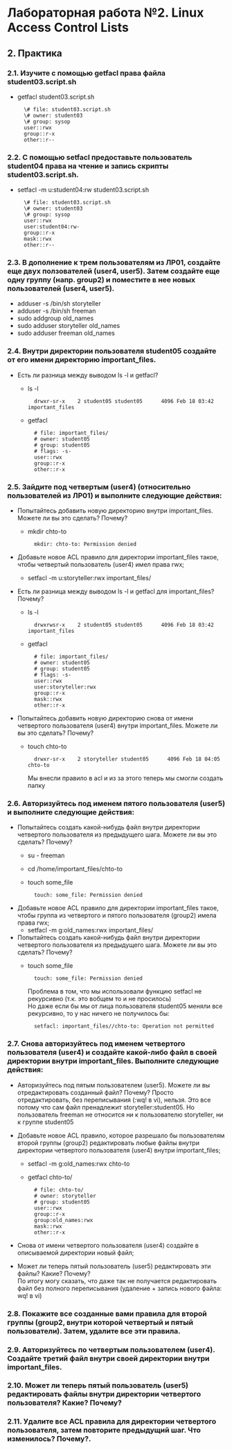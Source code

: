# Лабораторная работа №2. Linux Access Control Lists

## 2. Практика

### 2.1. Изучите с помощью getfacl права файла student03.script.sh
* getfacl student03.script.sh  

        \# file: student03.script.sh  
        \# owner: student03  
        \# group: sysop  
        user::rwx  
        group::r-x  
        other::r--  

### 2.2. С помощью setfacl предоставьте пользователь student04 права на чтение и запись скрипты student03.script.sh.
* setfacl -m u:student04:rw student03.script.sh  

        \# file: student03.script.sh  
        \# owner: student03  
        \# group: sysop  
        user::rwx  
        user:student04:rw-  
        group::r-x  
        mask::rwx  
        other::r--

### 2.3. В дополнение к трем пользователям из ЛР01, создайте еще двух ползователей (user4, user5). Затем создайте еще одну группу (напр. group2) и поместите в нее новых пользователей (user4, user5).
* adduser -s /bin/sh storyteller
* adduser -s /bin/sh freeman 
* sudo addgroup old_names 
* sudo adduser storyteller old_names
* sudo adduser freeman old_names

### 2.4. Внутри директории пользователя student05 создайте от его имени директорию important_files.
* Есть ли разница между выводом ls -l и getfacl?
    * ls -l

            drwxr-sr-x    2 student05 student05      4096 Feb 18 03:42 important_files

    * getfacl

            # file: important_files/
            # owner: student05
            # group: student05
            # flags: -s-
            user::rwx
            group::r-x
            other::r-x

### 2.5. Зайдите под четвертым (user4) (относительно пользователей из ЛР01) и выполните следующие действия:
* Попытайтесь добавить новую директорию внутри important_files. Можете ли вы это сделать? Почему?
    * mkdir chto-to

            mkdir: chto-to: Permission denied
* Добавьте новое ACL правило для директории important_files такое, чтобы четвертый пользователь (user4) имел права rwx;
    * setfacl -m u:storyteller:rwx important_files/

* Есть ли разница между выводом ls -l и getfacl для important_files? Почему?
    * ls -l

            drwxrwsr-x    2 student05 student05      4096 Feb 18 03:42 important_files
    * getfacl

            # file: important_files/
            # owner: student05
            # group: student05
            # flags: -s-
            user::rwx
            user:storyteller:rwx
            group::r-x
            mask::rwx
            other::r-x

* Попытайтесь добавить новую директорию снова от имени четвертого пользователя (user4) внутри important_files. Можете ли вы это сделать? Почему?
    * touch chto-to

            drwxr-sr-x    2 storyteller student05      4096 Feb 18 04:05 chto-to

        Мы внесли правило в acl и из за этого теперь мы смогли создать папку

### 2.6. Авторизуйтесь под именем пятого пользователя (user5) и выполните следующие действия:
* Попытайтесь создать какой-нибудь файл внутри директории четвертого пользователя из предыдущего шага. Можете ли вы это сделать? Почему?
    * su - freeman
    * cd /home/important_files/chto-to
    * touch some_file

            touch: some_file: Permission denied



* Добавьте новое ACL правило для директории important_files такое, чтобы группа из четвертого и пятого пользователя (group2) имела права rwx;
    * setfacl -m g:old_names:rwx important_files/ 
* Попытайтесь создать какой-нибудь файл внутри директории четвертого пользователя из предыдущего шага. Можете ли вы это сделать? Почему?
    * touch some_file
    
            touch: some_file: Permission denied
        Проблема в том, что мы использовали функцию setfacl не рекурсивно (т.к. это вобщем то и не просилось)  
        Но даже если бы мы от лица пользователя student05 меняли все рекурсивно, то у нас ничего не получилось бы:

            setfacl: important_files//chto-to: Operation not permitted

### 2.7. Снова авторизуйтесь под именем четвертого пользователя (user4) и создайте какой-либо файл в своей директории внутри important_files. Выполните следующие действия:
* Авторизуйтесь под пятым пользователем (user5). Можете ли вы отредактировать созданный файл? Почему?
    Просто отредактировать, без переписывания (:wq! в vi), нельзя. Это все потому что сам файл пренадлежит storyteller:student05. Но пользователь freeman не относится ни к пользователю storyteller, ни к группе student05

* Добавьте новое ACL правило, которое разрешало бы пользователям второй группы (group2) редактировать любые файлы внутри директории четвертого пользователя (user4) внутри important_files;
    * setfacl -m g:old_names:rwx chto-to
    * getfacl chto-to/

            # file: chto-to/
            # owner: storyteller
            # group: student05
            user::rwx
            group::r-x
            group:old_names:rwx
            mask::rwx
            other::r-x


* Снова от имени четвертого пользователя (user4) создайте в описываемой директории новый файл;

* Может ли теперь пятый пользователь (user5) редактировать эти файлы? Какие? Почему?  
    По итогу могу сказать, что даже так не получается редактировать файл без полного переписывания (удаление + запись нового файла: wq! в vi)



### 2.8. Покажите все созданные вами правила для второй группы (group2, внутри которой четвертый и пятый пользователи). Затем, удалите все эти правила.


### 2.9. Авторизуйтесь по четвертым пользователем (user4). Создайте третий файл внутри своей директории внутри important_files.


### 2.10. Может ли теперь пятый пользователь (user5) редактировать файлы внутри директории четвертого пользователя? Какие? Почему?


### 2.11. Удалите все ACL правила для директории четвертого пользователя, затем повторите предыдущий шаг. Что изменилось? Почему?.

